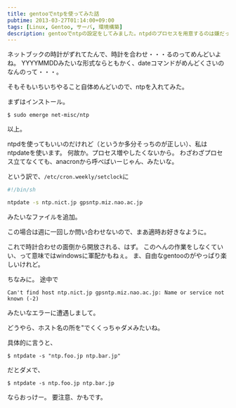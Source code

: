 ```yaml
---
title: gentooでntpを使ってみた話
pubtime: 2013-03-27T01:14:00+09:00
tags: [Linux, Gentoo, サーバ, 環境構築]
description: gentooでntpの設定をしてみました。ntpdのプロセスを用意するのは嫌だったので、cronから定期的にntpdateを呼び出す形式にしています。
---
```


ネットブックの時計がずれてたんで、時計を合わせ・・・るのってめんどいよね。
YYYYMMDDみたいな形式ならともかく、dateコマンドがめんどくさいのなんのって・・・。

そもそもいちいちやること自体めんどいので、ntpを入れてみた。

まずはインストール。
``` shell
$ sudo emerge net-misc/ntp
```
以上。

ntpdを使ってもいいのだけれど（というか多分そっちのが正しい）、私はntpdateを使います。
何故か。プロセス増やしたくないから。
わざわざプロセス立てなくても、anacronから呼べばいーじゃん、みたいな。

という訳で、`/etc/cron.weekly/setclock`に
``` bash
#!/bin/sh

ntpdate -s ntp.nict.jp gpsntp.miz.nao.ac.jp
```
みたいなファイルを追加。

この場合は週に一回しか問い合わせないので、まあ適時お好きなように。

これで時計合わせの面倒から開放される、はず。
このへんの作業をしなくていい、って意味ではwindowsに軍配かもねぇ。
ま、自由なgentooのがやっぱり楽しいけれど。

ちなみに。
途中で
```
Can't find host ntp.nict.jp gpsntp.miz.nao.ac.jp: Name or service not known (-2)
```
みたいなエラーに遭遇しまして。

どうやら、ホスト名の所を"でくくっちゃダメみたいね。

具体的に言うと、
``` shell
$ ntpdate -s "ntp.foo.jp ntp.bar.jp"
```
だとダメで、
``` shell
$ ntpdate -s ntp.foo.jp ntp.bar.jp
```
ならおっけー。
要注意、かもです。
